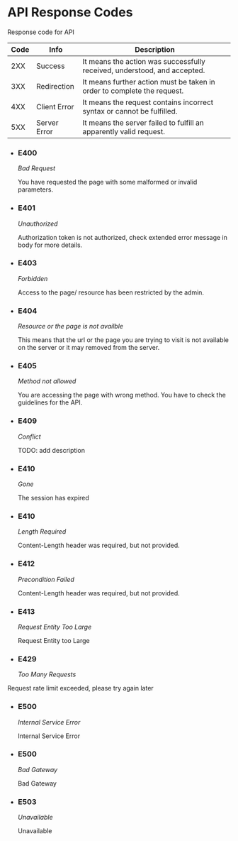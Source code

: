 
# API Response Codes
Response code for API

|Code|Info| Description|
|--|--|--| 
|2XX|Success| It means the action was successfully received, understood, and accepted.|  
|3XX|Redirection| It means further action must be taken in order to complete the request.|
|4XX|Client Error| It means the request contains incorrect syntax or cannot be fulfilled.|
|5XX|Server Error| It means the server failed to fulfill an apparently valid request.  |

- ### E400
	_Bad Request_
  
  You have requested the page with some malformed or invalid parameters.
  
- ### E401
	_Unauthorized_
  
  Authorization token is not authorized, check extended error message in body for more details.

- ### E403
	_Forbidden_
  
  Access to the page/ resource has been restricted by the admin.

- ### E404
	_Resource or the page is not availble_
  
  This means that the url or the page you are trying to visit is not available on the  	server or it may removed from the server.

- ### E405
	_Method not allowed_
  
  You are accessing the page with wrong method. You have to check the guidelines for the API.
  
- ### E409
	_Conflict_
  
  TODO: add description

- ### E410
	_Gone_
  
  The session has expired
  
- ### E410
	_Length Required_

  Content-Length header was required, but not provided.

- ### E412
	_Precondition Failed_

  Content-Length header was required, but not provided.

- ### E413
	_Request Entity Too Large_

  Request Entity too Large
  
 - ### E429
	_Too Many Requests_

  Request rate limit exceeded, please try again later

- ### E500
	_Internal Service Error_

   Internal Service Error

- ### E500
	_Bad Gateway_

   Bad Gateway

- ### E503
	_Unavailable_

   Unavailable

